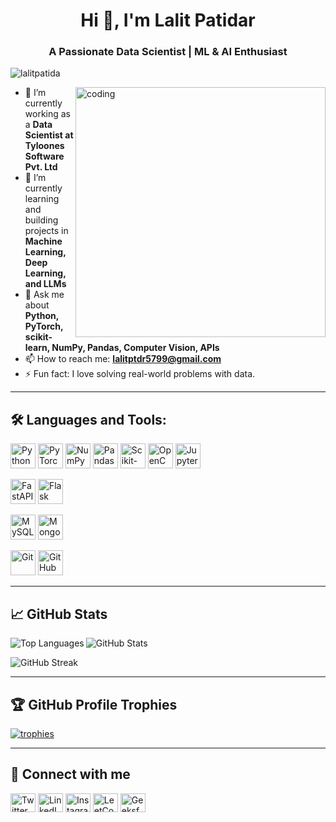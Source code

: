 <h1 align="center">Hi 👋, I'm Lalit Patidar</h1>
<h3 align="center">A Passionate Data Scientist | ML & AI Enthusiast</h3>

<p align="left"> 
  <img src="https://komarev.com/ghpvc/?username=lalitpatida&label=Profile%20views&color=0e75b6&style=flat" alt="lalitpatida" />
</p>

<img align="right" alt="coding" width="400" src="https://cdn.dribbble.com/users/1162077/screenshots/3848914/media/7ed7d5ca074b48b328150e5a231e8d1f.gif">

- 🔭 I’m currently working as a **Data Scientist at Tyloones Software Pvt. Ltd**
- 🌱 I’m currently learning and building projects in **Machine Learning, Deep Learning, and LLMs**
- 💬 Ask me about **Python, PyTorch, scikit-learn, NumPy, Pandas, Computer Vision, APIs**
- 📫 How to reach me: **lalitptdr5799@gmail.com**
- ⚡ Fun fact: I love solving real-world problems with data.

---

<h2 align="left">🛠️ Languages and Tools:</h2>

<p align="left">
  <!-- Data Science Tools -->
  <a href="https://www.python.org" target="_blank"><img src="https://cdn.jsdelivr.net/gh/devicons/devicon/icons/python/python-original.svg" alt="Python" width="40" height="40"/></a>
  <a href="https://pytorch.org" target="_blank"><img src="https://cdn.jsdelivr.net/gh/devicons/devicon/icons/pytorch/pytorch-original.svg" alt="PyTorch" width="40" height="40"/></a>
  <a href="https://numpy.org" target="_blank"><img src="https://cdn.jsdelivr.net/gh/devicons/devicon/icons/numpy/numpy-original.svg" alt="NumPy" width="40" height="40"/></a>
  <a href="https://pandas.pydata.org/" target="_blank"><img src="https://cdn.jsdelivr.net/gh/devicons/devicon/icons/pandas/pandas-original.svg" alt="Pandas" width="40" height="40"/></a>
  <a href="https://scikit-learn.org/" target="_blank"><img src="https://cdn.jsdelivr.net/gh/devicons/devicon/icons/scikit-learn/scikit-learn-original.svg" alt="Scikit-learn" width="40" height="40"/></a>
  <a href="https://opencv.org/" target="_blank"><img src="https://cdn.jsdelivr.net/gh/devicons/devicon/icons/opencv/opencv-original.svg" alt="OpenCV" width="40" height="40"/></a>
  <a href="https://jupyter.org/" target="_blank"><img src="https://cdn.jsdelivr.net/gh/devicons/devicon/icons/jupyter/jupyter-original.svg" alt="Jupyter" width="40" height="40"/></a>

  <!-- Web & Backend -->
  <a href="https://fastapi.tiangolo.com/" target="_blank"><img src="https://avatars.githubusercontent.com/u/5156034?s=200&v=4" alt="FastAPI" width="40" height="40"/></a>
  <a href="https://flask.palletsprojects.com/" target="_blank"><img src="https://cdn.jsdelivr.net/gh/devicons/devicon/icons/flask/flask-original.svg" alt="Flask" width="40" height="40"/></a>

  <!-- Databases -->
  <a href="https://www.mysql.com/" target="_blank"><img src="https://cdn.jsdelivr.net/gh/devicons/devicon/icons/mysql/mysql-original-wordmark.svg" alt="MySQL" width="40" height="40"/></a>
  <a href="https://www.mongodb.com/" target="_blank"><img src="https://cdn.jsdelivr.net/gh/devicons/devicon/icons/mongodb/mongodb-original-wordmark.svg" alt="MongoDB" width="40" height="40"/></a>

  <!-- Version Control -->
  <a href="https://git-scm.com/" target="_blank"><img src="https://cdn.jsdelivr.net/gh/devicons/devicon/icons/git/git-original.svg" alt="Git" width="40" height="40"/></a>
  <a href="https://github.com/" target="_blank"><img src="https://cdn.jsdelivr.net/gh/devicons/devicon/icons/github/github-original.svg" alt="GitHub" width="40" height="40"/></a>
</p>

---

<h2 align="left">📈 GitHub Stats</h2>

<p>
  <img align="left" src="https://github-readme-stats.vercel.app/api/top-langs?username=lalitpatida&show_icons=true&locale=en&layout=compact" alt="Top Languages" />
</p>
<p>
  <img align="center" src="https://github-readme-stats.vercel.app/api?username=lalitpatida&show_icons=true&locale=en" alt="GitHub Stats" />
</p>
<p>
  <img align="center" src="https://github-readme-streak-stats.herokuapp.com/?user=lalitpatida" alt="GitHub Streak" />
</p>

---

<h2 align="left">🏆 GitHub Profile Trophies</h2>
<p align="left">
  <a href="https://github.com/ryo-ma/github-profile-trophy">
    <img src="https://github-profile-trophy.vercel.app/?username=lalitpatida&theme=algolia&row=1&column=7" alt="trophies" />
  </a>
</p>

---

<h2 align="left">🔗 Connect with me</h2>
<p align="left">
  <a href="https://twitter.com/lalitpa14085242" target="blank"><img align="center" src="https://cdn.jsdelivr.net/gh/devicons/devicon/icons/twitter/twitter-original.svg" alt="Twitter" height="30" width="40" /></a>
  <a href="https://linkedin.com/in/lalit-patidar-a32553234" target="blank"><img align="center" src="https://cdn.jsdelivr.net/gh/devicons/devicon/icons/linkedin/linkedin-original.svg" alt="LinkedIn" height="30" width="40" /></a>
  <a href="https://instagram.com/lalitptdr" target="blank"><img align="center" src="https://cdn.jsdelivr.net/gh/devicons/devicon/icons/instagram/instagram-original.svg" alt="Instagram" height="30" width="40" /></a>
  <a href="https://leetcode.com/lalitptdr5799" target="blank"><img align="center" src="https://cdn.jsdelivr.net/gh/devicons/devicon/icons/leetcode/leetcode-original.svg" alt="LeetCode" height="30" width="40" /></a>
  <a href="https://auth.geeksforgeeks.org/user/lalitptdr5799" target="blank"><img align="center" src="https://upload.wikimedia.org/wikipedia/commons/4/43/GeeksforGeeks.svg" alt="GeeksforGeeks" height="30" width="40" /></a>
</p>
